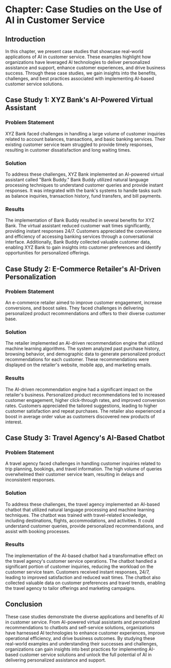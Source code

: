 Chapter: Case Studies on the Use of AI in Customer Service
==========================================================

Introduction
------------

In this chapter, we present case studies that showcase real-world applications of AI in customer service. These examples highlight how organizations have leveraged AI technologies to deliver personalized assistance and support, enhance customer experiences, and drive business success. Through these case studies, we gain insights into the benefits, challenges, and best practices associated with implementing AI-based customer service solutions.

Case Study 1: XYZ Bank's AI-Powered Virtual Assistant
-----------------------------------------------------

### Problem Statement

XYZ Bank faced challenges in handling a large volume of customer inquiries related to account balances, transactions, and basic banking services. Their existing customer service team struggled to provide timely responses, resulting in customer dissatisfaction and long waiting times.

### Solution

To address these challenges, XYZ Bank implemented an AI-powered virtual assistant called "Bank Buddy." Bank Buddy utilized natural language processing techniques to understand customer queries and provide instant responses. It was integrated with the bank's systems to handle tasks such as balance inquiries, transaction history, fund transfers, and bill payments.

### Results

The implementation of Bank Buddy resulted in several benefits for XYZ Bank. The virtual assistant reduced customer wait times significantly, providing instant responses 24/7. Customers appreciated the convenience and efficiency of accessing banking services through a conversational interface. Additionally, Bank Buddy collected valuable customer data, enabling XYZ Bank to gain insights into customer preferences and identify opportunities for personalized offerings.

Case Study 2: E-Commerce Retailer's AI-Driven Personalization
-------------------------------------------------------------

### Problem Statement

An e-commerce retailer aimed to improve customer engagement, increase conversions, and boost sales. They faced challenges in delivering personalized product recommendations and offers to their diverse customer base.

### Solution

The retailer implemented an AI-driven recommendation engine that utilized machine learning algorithms. The system analyzed past purchase history, browsing behavior, and demographic data to generate personalized product recommendations for each customer. These recommendations were displayed on the retailer's website, mobile app, and marketing emails.

### Results

The AI-driven recommendation engine had a significant impact on the retailer's business. Personalized product recommendations led to increased customer engagement, higher click-through rates, and improved conversion rates. Customers appreciated the tailored suggestions, leading to higher customer satisfaction and repeat purchases. The retailer also experienced a boost in average order value as customers discovered new products of interest.

Case Study 3: Travel Agency's AI-Based Chatbot
----------------------------------------------

### Problem Statement

A travel agency faced challenges in handling customer inquiries related to trip planning, bookings, and travel information. The high volume of queries overwhelmed their customer service team, resulting in delays and inconsistent responses.

### Solution

To address these challenges, the travel agency implemented an AI-based chatbot that utilized natural language processing and machine learning techniques. The chatbot was trained with travel-related knowledge, including destinations, flights, accommodations, and activities. It could understand customer queries, provide personalized recommendations, and assist with booking processes.

### Results

The implementation of the AI-based chatbot had a transformative effect on the travel agency's customer service operations. The chatbot handled a significant portion of customer inquiries, reducing the workload on the customer service team. Customers received instant responses, 24/7, leading to improved satisfaction and reduced wait times. The chatbot also collected valuable data on customer preferences and travel trends, enabling the travel agency to tailor offerings and marketing campaigns.

Conclusion
----------

These case studies demonstrate the diverse applications and benefits of AI in customer service. From AI-powered virtual assistants and personalized recommendations to chatbots and self-service solutions, organizations have harnessed AI technologies to enhance customer experiences, improve operational efficiency, and drive business outcomes. By studying these real-world examples and understanding their successes and challenges, organizations can gain insights into best practices for implementing AI-based customer service solutions and unlock the full potential of AI in delivering personalized assistance and support.
